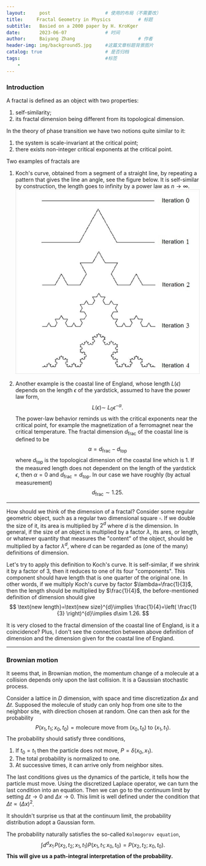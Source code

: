 ```yaml
---
layout:     post   				    # 使用的布局（不需要改）
title:     Fractal Geometry in Physics 			# 标题 
subtitle:   Basied on a 2000 paper by H. KroKger
date:       2023-06-07 				# 时间
author:     Baiyang Zhang 						# 作者
header-img: img/background5.jpg 	#这篇文章标题背景图片
catalog: true 						# 是否归档
tags:								#标签
    - 
---
```


### Introduction

A fractal is defined as an object with two properties: 
1. self-similarity;
2. its fractal dimension being different from its topological dimension. 

In the theory of phase transition we have two notions quite similar to it:
1. the system is scale-invariant at the critical point;
2. there exists non-integer critical exponents at the critical point.

Two examples of fractals are 
1. Koch's curve, obtained from a segment of a straight line, by repeating a pattern that gives the line an angle, see the figure below. It is self-similar by construction, the length goes to infinity by a power law as $n\to \infty$.
![KochCurve](/img/KochCcurve.png)

2. Another example is the coastal line of England, whose length $L(\epsilon)$ depends on the length $\epsilon$ of the yardstick, assumed to have the power law form,
$$
L(\epsilon)\sim ~L_ {0}\epsilon^{-\alpha}.
$$
The power-law behavior reminds us with the critical exponents near the critical point, for example the magnetization of a ferromagnet near the critical temperature. The fractal dimension $d_ {\text{frac}}$ of the coastal line is defined to be 
$$
\alpha=d_ {\text{frac}}-d_ {\text{top}}
$$
where $d_ {\text{top}}$ is the topological dimension of the coastal line which is $1$. If the measured length does not dependent on the length of the yardstick $\epsilon$, then $\alpha=0$ and $d_ {\text{frac}}=d_ {\text{top}}$. In our case we have roughly (by actual measurement)
$$
d_ {\text{frac}}\sim 1.25.
$$

- - -

How should we think of the dimension of a fractal? Consider some regular geometric object, such as a regular two dimensional square $\square$. If we double the size of it, its area is multiplied by $2^{d}$ where $d$ is the dimension. In general, if the size of an object is multiplied by a factor $\lambda$, its ares, or length, or whatever quantity that measures the "content" of the object, should be multiplied by a factor $\lambda^{d}$, where $d$ can be regarded as (one of the many) definitions of dimension.

Let's try to apply this definition to Koch's curve. It is self-similar, if we shrink it by a factor of $3$, then it reduces to one of its four "components". This component should have length that is one quarter of the original one. In other words, if we multiply Koch's curve by factor $\lambda=\frac{1}{3}$, then the length should be multiplied by $\frac{1}{4}$, the before-mentioned definition of dimension should give
$$
\text{new length}=\text{new size}^{d}\implies \frac{1}{4}=\left( \frac{1}{3} \right)^{d}\implies d\sim 1.26.
$$

It is very closed to the fractal dimension of the coastal line of England, is it a coincidence? Plus, I don't see the connection between above definition of dimension and the dimension given for the coastal line of England.

- - -

### Brownian motion

It seems that, in Brownian motion, the momentum change of a molecule at a collision depends only upon the last collision. It is a Gaussian stochastic process. 

Consider a lattice in $D$ dimension, with space and time discretization $\Delta x$ and $\Delta t$. Supposed the molecule of study can only hop from one site to the neighbor site, with direction chosen at random. One can then ask for the probability
$$
P(x_ {1},t_ {1};x_ {0},t_ {0}) = \text{molecure move from }(x_ {0},t_ {0}) \text{ to } (x_ {1},t_ {1}).
$$
The probability should satisfy three conditions,
1. If $t_ {0}=t_ {1}$ then the particle does not move, $P=\delta(x_ {0},x_ {1})$.
2. The total probability is normalized to one.
3. At successive times, it can arrive only from neighbor sites.

The last conditions gives us the dynamics of the particle, it tells how the particle must move. Using the discretized Laplace operator, we can turn the last condition into an equation. Then we can go to the continuum limit by setting $\Delta t\to 0$ and $\Delta x\to 0$. This limit is well defined under the condition that $\Delta t \propto (\Delta x)^{2}$. 

It shouldn't surprise us that at the continuum limit, the probability distribution adopt a Gaussian form.

The probability naturally satisfies the so-called `Kolmogorov equation`, 
$$
\int d^{d}x_ {1} \,  P(x_ {2},t_ {2};x_ {1},t_ {1})P(x_ {1},t_ {1};x_ {0},t_ {0})=P(x_ {2},t_ {2};x_ {0},t_ {0}).
$$
**This will give us a path-integral interpretation of the probability.**

